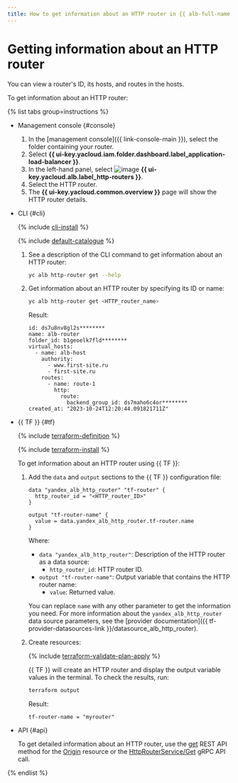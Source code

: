 ```yaml
---
title: How to get information about an HTTP router in {{ alb-full-name }}
---
```


# Getting information about an HTTP router

You can view a router's ID, its hosts, and routes in the hosts.

To get information about an HTTP router:

{% list tabs group=instructions %}

- Management console {#console}

  1. In the [management console]({{ link-console-main }}), select the folder containing your router.
  1. Select **{{ ui-key.yacloud.iam.folder.dashboard.label_application-load-balancer }}**.
  1. In the left-hand panel, select ![image](../../_assets/console-icons/route.svg) **{{ ui-key.yacloud.alb.label_http-routers }}**.
  1. Select the HTTP router.
  1. The **{{ ui-key.yacloud.common.overview }}** page will show the HTTP router details.

- CLI {#cli}

  {% include [cli-install](../../_includes/cli-install.md) %}

  {% include [default-catalogue](../../_includes/default-catalogue.md) %}

  1. See a description of the CLI command to get information about an HTTP router:

      ```bash
      yc alb http-router get --help
      ```

  1. Get information about an HTTP router by specifying its ID or name:

      ```bash
      yc alb http-router get <HTTP_router_name>
      ```

      Result:

      ```text
      id: ds7u8nv8gl2s********
      name: alb-router
      folder_id: b1geoelk7fld********
      virtual_hosts:
        - name: alb-host
          authority:
            - www.first-site.ru
            - first-site.ru
          routes:
            - name: route-1
              http:
                route:
                  backend_group_id: ds7maho6c4or********
      created_at: "2023-10-24T12:20:44.091821711Z"
      ```

- {{ TF }} {#tf}

  {% include [terraform-definition](../../_tutorials/_tutorials_includes/terraform-definition.md) %}

  {% include [terraform-install](../../_includes/terraform-install.md) %}

  To get information about an HTTP router using {{ TF }}:

  1. Add the `data` and `output` sections to the {{ TF }} configuration file:

      ```hcl
      data "yandex_alb_http_router" "tf-router" {
        http_router_id = "<HTTP_router_ID>"
      }

      output "tf-router-name" {
        value = data.yandex_alb_http_router.tf-router.name
      }
      ```

      Where:

      * `data "yandex_alb_http_router"`: Description of the HTTP router as a data source:
         * `http_router_id`: HTTP router ID.
      * `output "tf-router-name"`: Output variable that contains the HTTP router name:
         * `value`: Returned value.

     You can replace `name` with any other parameter to get the information you need. For more information about the `yandex_alb_http_router` data source parameters, see the [provider documentation]({{ tf-provider-datasources-link }}/datasource_alb_http_router).

  1. Create resources:

      {% include [terraform-validate-plan-apply](../../_tutorials/_tutorials_includes/terraform-validate-plan-apply.md) %}

      {{ TF }} will create an HTTP router and display the output variable values in the terminal. To check the results, run:

      ```bash
      terraform output
      ```

      Result:

      ```text
      tf-router-name = "myrouter"
      ```

- API {#api}

  To get detailed information about an HTTP router, use the [get](../api-ref/HttpRouter/get.md) REST API method for the [Origin](../api-ref/HttpRouter/index.md) resource or the [HttpRouterService/Get](../api-ref/grpc/http_router_service.md#Get) gRPC API call.

{% endlist %}
